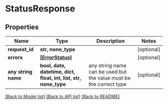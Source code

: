 # StatusResponse


## Properties
Name | Type | Description | Notes
------------ | ------------- | ------------- | -------------
**request_id** | **str, none_type** |  | [optional] 
**errors** | [**[ErrorStatus]**](ErrorStatus.md) |  | [optional] 
**any string name** | **bool, date, datetime, dict, float, int, list, str, none_type** | any string name can be used but the value must be the correct type | [optional]

[[Back to Model list]](../README.md#documentation-for-models) [[Back to API list]](../README.md#documentation-for-api-endpoints) [[Back to README]](../README.md)


